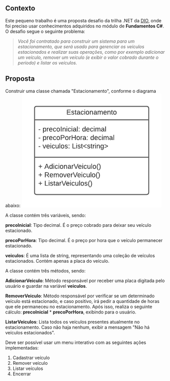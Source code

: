 ## Contexto
Este pequeno trabalho é uma proposta desafio da trilha .NET da [DIO](www.dio.me), onde foi preciso usar conhecimentos adquiridos no módulo de **Fundamentos C#**. O desafio segue o seguinte problema:

>*Você foi contratado para construir um sistema para um estacionamento, que será usado para gerenciar os veículos estacionados e realizar suas operações, como por exemplo adicionar um veículo, remover um veículo (e exibir o valor cobrado durante o período) e listar os veículos.*

## Proposta
Construir uma classe chamada "Estacionamento", conforme o diagrama abaixo:
![Diagrama de classe estacionamento](parking_lot_class_diagram.png)

A classe contém três variáveis, sendo:

**precoInicial**: Tipo decimal. É o preço cobrado para deixar seu veículo estacionado.

**precoPorHora**: Tipo decimal. É o preço por hora que o veículo permanecer estacionado.

**veiculos**: É uma lista de string, representando uma coleção de veículos estacionados. Contém apenas a placa do veículo.

A classe contém três métodos, sendo:

**AdicionarVeiculo**: Método responsável por receber uma placa digitada pelo usuário e guardar na variável **veiculos**.

**RemoverVeiculo**: Método responsável por verificar se um determinado veículo está estacionado, e caso positivo, irá pedir a quantidade de horas que ele permaneceu no estacionamento. Após isso, realiza o seguinte cálculo: **precoInicial** * **precoPorHora**, exibindo para o usuário.

**ListarVeiculos**: Lista todos os veículos presentes atualmente no estacionamento. Caso não haja nenhum, exibir a mensagem "Não há veículos estacionados".

Deve ser possível usar um menu interativo com as seguintes ações implementadas:
1. Cadastrar veículo
2. Remover veículo
3. Listar veículos
4. Encerrar
